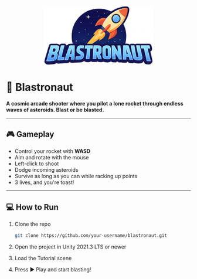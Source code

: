 <p align="center">
  <img src="Assets/UI/blastronaut_logo.png" width="300" alt="Blastronaut Logo" />
</p>

# 🚀 Blastronaut

**A cosmic arcade shooter where you pilot a lone rocket through endless waves of asteroids. Blast or be blasted.**

---

## 🎮 Gameplay

- Control your rocket with **WASD**
- Aim and rotate with the mouse
- Left-click to shoot
- Dodge incoming asteroids
- Survive as long as you can while racking up points
- 3 lives, and you're toast!

---

## 💻 How to Run

1. Clone the repo  
   ```bash
   git clone https://github.com/your-username/blastronaut.git

2. Open the project in Unity 2021.3 LTS or newer

3. Load the Tutorial scene

4. Press ▶️ Play and start blasting!
